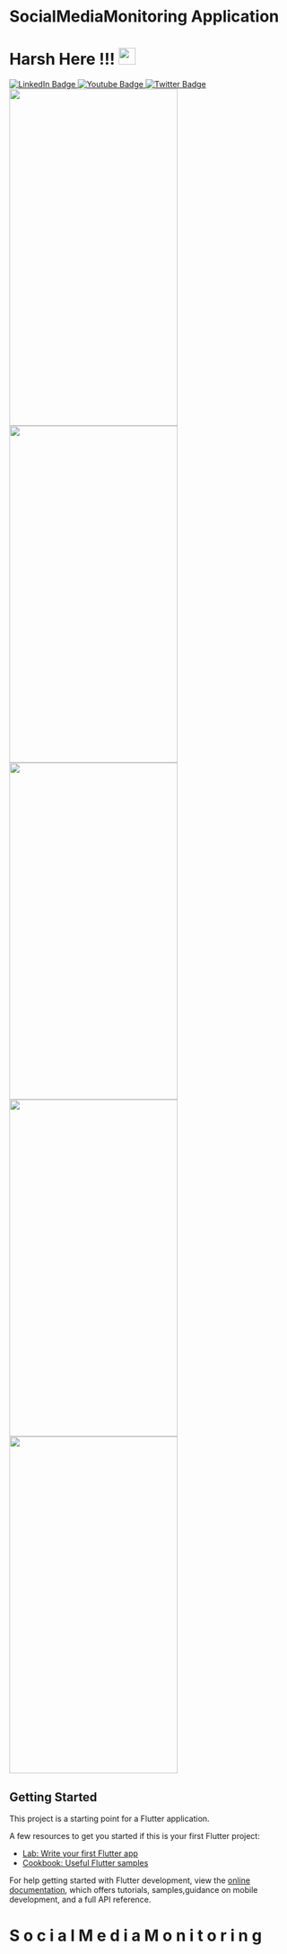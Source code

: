 # SocialMediaMonitoring Application


<h1>
  Harsh Here !!!
  <img src="https://media.giphy.com/media/hvRJCLFzcasrR4ia7z/giphy.gif" width="30px"/>
</h1>
<div id="badges">
  <a href="https://www.linkedin.com/in/harsh-porwal-708645213/">
    <img src="https://img.shields.io/badge/LinkedIn-blue?style=for-the-badge&logo=linkedin&logoColor=white" alt="LinkedIn Badge"/>
  </a>
  <a href="https://www.instagram.com/hrporwal_007/">
    <img src="https://img.shields.io/badge/Instagram-red?style=for-the-badge&logo=youtube&logoColor=white" alt="Youtube Badge"/>
  </a>
  <a href="https://twitter.com/HarshPorwal29">
    <img src="https://img.shields.io/badge/Twitter-blue?style=for-the-badge&logo=twitter&logoColor=white" alt="Twitter Badge"/>
  </a>
</div>
<img src="https://komarev.com/ghpvc/?username=MrHarsh007&style=flat-square&color=blue" alt=""/>

<div >

  <img src="https://user-images.githubusercontent.com/74703957/206708008-1ebca1a5-60bf-4fa9-8ed8-e301db928054.jpeg" width="300" height="600"/>
  <img src="https://user-images.githubusercontent.com/74703957/206708396-429feab0-a5dd-44a2-84b1-fd3db40055df.jpeg" width="300" height="600"/>
  <img src="https://user-images.githubusercontent.com/74703957/206708930-635d2750-e831-49e9-8ec9-50a8f5ca5e84.jpeg" width="300" height="600"/>
  <img src="https://user-images.githubusercontent.com/74703957/206709052-67c96f71-8817-4c35-8e94-57ef67507ac4.jpeg" width="300" height="600"/>
  <img src="https://user-images.githubusercontent.com/74703957/206709163-dc81236d-4cc7-4c28-805b-876227977c53.jpeg" width="300" height="600"/>
  
</div>



## Getting Started

This project is a starting point for a Flutter application.

A few resources to get you started if this is your first Flutter project:

- [Lab: Write your first Flutter app](https://docs.flutter.dev/get-started/codelab)
- [Cookbook: Useful Flutter samples](https://docs.flutter.dev/cookbook)

For help getting started with Flutter development, view the
[online documentation](https://docs.flutter.dev/), which offers tutorials,
samples,guidance on mobile development, and a full API reference.
#   S o c i a l M e d i a M o n i t o r i n g 
 
 
